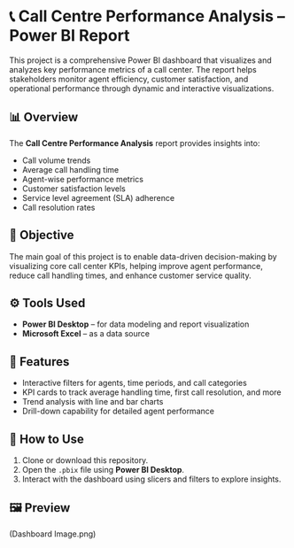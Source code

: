 # 📞 Call Centre Performance Analysis – Power BI Report

This project is a comprehensive Power BI dashboard that visualizes and analyzes key performance metrics of a call center. The report helps stakeholders monitor agent efficiency, customer satisfaction, and operational performance through dynamic and interactive visualizations.

## 📊 Overview

The **Call Centre Performance Analysis** report provides insights into:
- Call volume trends
- Average call handling time
- Agent-wise performance metrics
- Customer satisfaction levels
- Service level agreement (SLA) adherence
- Call resolution rates

## 🎯 Objective

The main goal of this project is to enable data-driven decision-making by visualizing core call center KPIs, helping improve agent performance, reduce call handling times, and enhance customer service quality.

## ⚙️ Tools Used

- **Power BI Desktop** – for data modeling and report visualization
- **Microsoft Excel** – as a data source

## 🧩 Features

- Interactive filters for agents, time periods, and call categories
- KPI cards to track average handling time, first call resolution, and more
- Trend analysis with line and bar charts
- Drill-down capability for detailed agent performance

## 🚀 How to Use

1. Clone or download this repository.
2. Open the `.pbix` file using **Power BI Desktop**.
3. Interact with the dashboard using slicers and filters to explore insights.

## 🖼️ Preview
(Dashboard Image.png)
